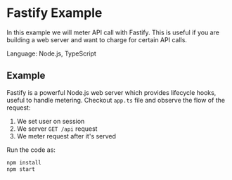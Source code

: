 # Fastify Example

In this example we will meter API call with Fastify.
This is useful if you are building a web server and want to charge for certain API calls.

Language: Node.js, TypeScript

## Example

Fastify is a powerful Node.js web server which provides lifecycle hooks, useful to handle metering.
Checkout `app.ts` file and observe the flow of the request:

1. We set user on session
1. We server `GET /api` request
1. We meter request after it's served

Run the code as:

```sh
npm install
npm start
```
